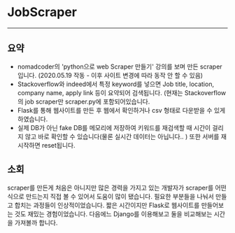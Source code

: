 # JobScraper
***
## 요약
* nomadcoder의 'python으로 web Scraper 만들기' 강의를 보며 만든 scraper입니다. (2020.05.19 작동 - 이후 사이트 변경에 따라 동작 안 할 수 있음)
* Stackoverflow와 indeed에서 특정 keyword를 넣으면 Job title, location, company name, apply link 등이 요약되어 검색됩니다. (현재는 Stackoverflow의 job scraper만 scraper.py에 포함되어있습니다. 
* Flask를 통해 웹사이트를 만든 후 웹에서 확인하거나 csv 형태로 다운받을 수 있게 하였습니다. 
* 실제 DB가 아닌 fake DB를 메모리에 저장하여 키워드를 재검색할 때 시간이 걸리지 않고 바로 확인할 수 있습니다(물론 실시간 데이터는 아닙니다.. ) 또한 서버를 재시작하면 reset됩니다. 

## 소회
scraper를 만든게 처음은 아니지만 많은 경력을 가지고 있는 개발자가 scraper를 어떤 식으로 만드는지 직접 볼 수 있어서 도움이 많이 됐습니다. 필요한 부분들을 나눠서 만들고 합치는 과정들이 인상적이었습니다. 짧은 시간이지만 Flask로 웹사이트를 만들어보는 것도 재밌는 경험이었습니다. 다음에느 Django를 이용해보고 둘을 비교해보는 시간을 가져볼까 합니다. 
